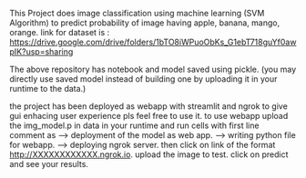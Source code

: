This Project does image classification using machine learning (SVM Algorithm) to predict probability of image having apple, banana, mango, orange.
link for dataset is : https://drive.google.com/drive/folders/1bTO8iWPuoObKs_G1ebT718guYf0awpIK?usp=sharing

The above repository has notebook and model saved using pickle. (you may directly use saved model instead of building one by uploading it in your runtime to the data.)

the project has been deployed as webapp with streamlit and ngrok to give gui enhacing user experience pls feel free to use it.
to use webapp upload the img_model.p in data in your runtime  and run cells with first line comment as --> deployment of the model as web app.
                                                                                                       --> writing python file for webapp.
                                                                                                       --> deploying ngrok server.
then click on link of the format http://XXXXXXXXXXXX.ngrok.io.
upload the image to test.
click on predict and see your results.
